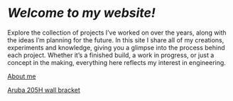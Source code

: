 # _Welcome to my website!_
  Explore the collection of projects I’ve worked on over the years, along with the ideas I’m planning for the future. In this site I share all of my creations, experiments and knowledge, giving you a glimpse into the process behind each project. Whether it’s a finished build, a work in progress, or just a concept in the making, everything here reflects my interest in engineering.

<a href="/about/" class="button"> About me</a>

<a href="/aruba/" class="button"> Aruba 205H wall bracket</a>
